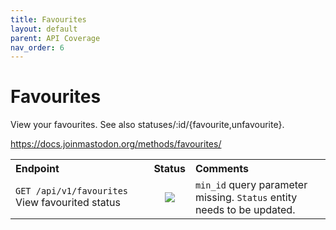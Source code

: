 ```yaml
---
title: Favourites
layout: default
parent: API Coverage
nav_order: 6
---
```


# Favourites

View your favourites. See also statuses/:id/{favourite,unfavourite}.

<a href="https://docs.joinmastodon.org/methods/favourites/" target="_blank">https://docs.joinmastodon.org/methods/favourites/</a>

<table style="width:100%;table-layout:fixed;">
  <tr>
    <th style="width:45%;text-align:left;">Endpoint</th>
    <th style="width:10%;text-align:center;">Status</th>
    <th style="width:45%;text-align:left;">Comments</th>
  </tr>
  <tr>
    <td style="width:45%;text-align:left;"><code>GET /api/v1/favourites</code><br>View favourited status</td>
    <td style="width:10%;text-align:center;"><img src="/assets/orange16.png"></td>
    <td style="width:45%;text-align:left;"><code>min_id</code> query parameter missing. <code>Status</code> entity needs to be updated.</td>
  </tr>
</table>
